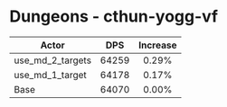 # Dungeons - cthun-yogg-vf
| Actor | DPS | Increase |
|---|:---:|:---:|
|use_md_2_targets|64259|0.29%|
|use_md_1_target|64178|0.17%|
|Base|64070|0.00%|
